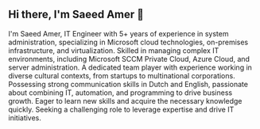 ## Hi there, I'm Saeed Amer 👋

<!--
**saeedamer08/saeedamer08** is a ✨ _special_ ✨ repository because its `README.md` (this file) appears on your GitHub profile.

Here are some ideas to get you started:

- 🔭 I’m currently working on ...
- 🌱 I’m currently learning ...
- 👯 I’m looking to collaborate on ...
- 🤔 I’m looking for help with ...
- 💬 Ask me about ...
- 📫 How to reach me: ...
- 😄 Pronouns: ...
- ⚡ Fun fact: ...
-->
I'm Saeed Amer, IT Engineer with 5+ years of experience in system administration, specializing in Microsoft cloud technologies, on-premises infrastructure, and virtualization. Skilled in managing complex IT environments, including Microsoft SCCM Private Cloud, Azure Cloud, and server administration. A dedicated team player with experience working in diverse cultural contexts, from startups to multinational corporations. Possessing strong communication skills in Dutch and English, passionate about combining IT, automation, and programming to drive business growth. Eager to learn new skills and acquire the necessary knowledge quickly. Seeking a challenging role to leverage expertise and drive IT initiatives.
